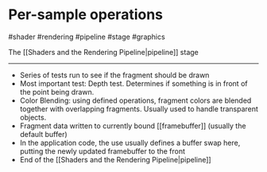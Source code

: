# Per-sample operations
#shader #rendering #pipeline #stage #graphics

The [[Shaders and the Rendering Pipeline|pipeline]] stage

---

- Series of tests run to see if the fragment should be drawn
- Most important test: Depth test. Determines if something is in front of the point being drawn.
- Color Blending: using defined operations, fragment colors are blended together with overlapping fragments. Usually used to handle transparent objects.
- Fragment data written to currently bound [[framebuffer]] (usually the default buffer)
- In the application code, the use usually defines a buffer swap here, putting the newly updated framebuffer to the front
- End of the [[Shaders and the Rendering Pipeline|pipeline]]